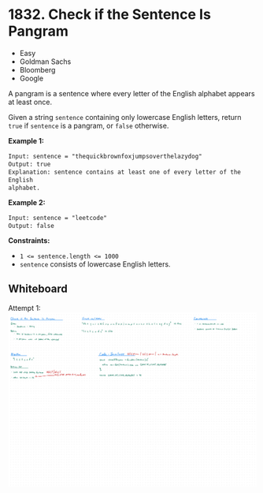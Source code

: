 # 1832. Check if the Sentence Is Pangram
- Easy
- Goldman Sachs
- Bloomberg
- Google

A pangram is a sentence where every letter of the English alphabet appears at
least once.

Given a string `sentence` containing only lowercase English letters, return
`true` if `sentence` is a pangram, or `false` otherwise.

**Example 1:**
```
Input: sentence = "thequickbrownfoxjumpsoverthelazydog"
Output: true
Explanation: sentence contains at least one of every letter of the English
alphabet.
```

**Example 2:**
```
Input: sentence = "leetcode"
Output: false
```

**Constraints:**
- `1 <= sentence.length <= 1000`
- `sentence` consists of lowercase English letters.

## Whiteboard
Attempt 1:
![Whiteboard Image 01][whiteboard-image-01]

<!-- Refs -->
[whiteboard-image-01]: whiteboard-01.jpg
